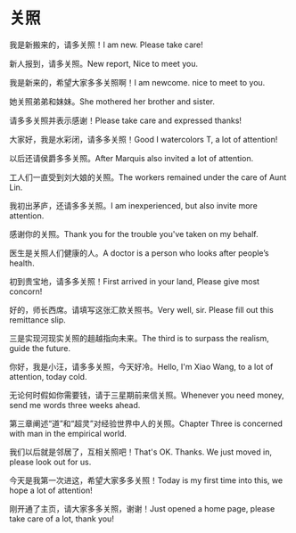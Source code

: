 # 关照

<p><span class="chinese">我是新搬来的，请多关照！</span><span class="english">I am new. Please take care!</span></p>

<p><span class="chinese">新人报到，请多关照。</span><span class="english">New report, Nice to meet you.</span></p>

<p><span class="chinese">我是新来的，希望大家多多关照啊！</span><span class="english">I am newcome. nice to meet to you.</span></p>

<p><span class="chinese">她关照弟弟和妹妹。</span><span class="english">She mothered her brother and sister.</span></p>

<p><span class="chinese">请多多关照并表示感谢！</span><span class="english">Please take care and expressed thanks!</span></p>

<p><span class="chinese">大家好，我是水彩闭，请多多关照！</span><span class="english">Good I watercolors T, a lot of attention!</span></p>

<p><span class="chinese">以后还请侯爵多多关照。</span><span class="english">After Marquis also invited a lot of attention.</span></p>

<p><span class="chinese">工人们一直受到刘大娘的关照。</span><span class="english">The workers remained under the care of Aunt Lin.</span></p>

<p><span class="chinese">我初出茅庐，还请多多关照。</span><span class="english">I am inexperienced, but also invite more attention.</span></p>

<p><span class="chinese">感谢你的关照。</span><span class="english">Thank you for the trouble you've taken on my behalf.</span></p>

<p><span class="chinese">医生是关照人们健康的人。</span><span class="english">A doctor is a person who looks after people’s health.</span></p>

<p><span class="chinese">初到贵宝地，请多多关照！</span><span class="english">First arrived in your land, Please give most concorn!</span></p>

<p><span class="chinese">好的，师长西席。请填写这张汇款关照书。</span><span class="english">Very well, sir. Please fill out this remittance slip.</span></p>

<p><span class="chinese">三是实现河现实关照的趄越指向未来。</span><span class="english">The third is to surpass the realism, guide the future.</span></p>

<p><span class="chinese">你好，我是小汪，请多多关照，今天好冷。</span><span class="english">Hello, I'm Xiao Wang, to a lot of attention, today cold.</span></p>

<p><span class="chinese">无论何时假如你需要钱，请于三星期前来信关照。</span><span class="english">Whenever you need money, send me words three weeks ahead.</span></p>

<p><span class="chinese">第三章阐述“道”和“超灵”对经验世界中人的关照。</span><span class="english">Chapter Three is concerned with man in the empirical world.</span></p>

<p><span class="chinese">我们以后就是邻居了，互相关照吧！</span><span class="english">That's OK. Thanks. We just moved in, please look out for us.</span></p>

<p><span class="chinese">今天是我第一次进这，希望大家多多关照！</span><span class="english">Today is my first time into this, we hope a lot of attention!</span></p>

<p><span class="chinese">刚开通了主页，请大家多多关照，谢谢！</span><span class="english">Just opened a home page, please take care of a lot, thank you!</span></p>

